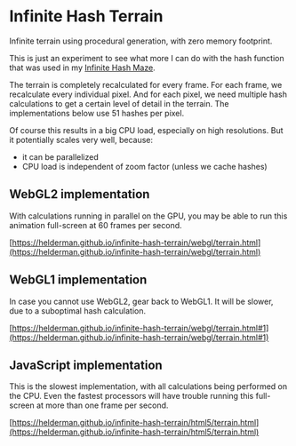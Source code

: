 # Infinite Hash Terrain
Infinite terrain using procedural generation, with zero memory footprint.

This is just an experiment to see what more I can do with
the hash function that was used in my
[Infinite Hash Maze](https://github.com/helderman/infinite-hash-maze).

The terrain is completely recalculated for every frame.
For each frame, we recalculate every individual pixel.
And for each pixel, we need multiple hash calculations
to get a certain level of detail in the terrain.
The implementations below use 51 hashes per pixel.

Of course this results in a big CPU load, especially on high resolutions.
But it potentially scales very well, because:

- it can be parallelized
- CPU load is independent of zoom factor (unless we cache hashes)

## WebGL2 implementation

With calculations running in parallel on the GPU,
you may be able to run this animation full-screen at 60 frames per second.

[https://helderman.github.io/infinite-hash-terrain/webgl/terrain.html](https://helderman.github.io/infinite-hash-terrain/webgl/terrain.html)

## WebGL1 implementation

In case you cannot use WebGL2, gear back to WebGL1.
It will be slower, due to a suboptimal hash calculation.

[https://helderman.github.io/infinite-hash-terrain/webgl/terrain.html#1](https://helderman.github.io/infinite-hash-terrain/webgl/terrain.html#1)

## JavaScript implementation

This is the slowest implementation,
with all calculations being performed on the CPU.
Even the fastest processors will have trouble running this full-screen
at more than one frame per second.

[https://helderman.github.io/infinite-hash-terrain/html5/terrain.html](https://helderman.github.io/infinite-hash-terrain/html5/terrain.html)

